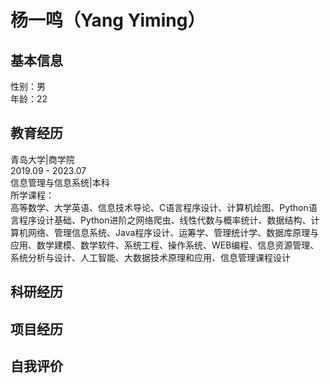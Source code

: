 # 杨一鸣（Yang Yiming）
## 基本信息
性别：男  
年龄：22  
## 教育经历
青岛大学|商学院  
2019.09 - 2023.07  
信息管理与信息系统|本科  
所学课程：  
高等数学、大学英语、信息技术导论、C语言程序设计、计算机绘图、Python语言程序设计基础、Python进阶之网络爬虫、线性代数与概率统计、数据结构、计算机网络、管理信息系统、Java程序设计、运筹学、管理统计学、数据库原理与应用、数学建模、数学软件、系统工程、操作系统、WEB编程、信息资源管理、系统分析与设计、人工智能、大数据技术原理和应用、信息管理课程设计
## 科研经历

## 项目经历

## 自我评价




